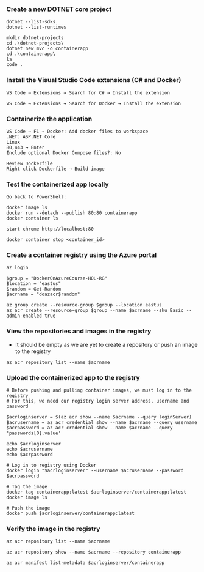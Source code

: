 

### Create a new DOTNET core project 
```
dotnet --list-sdks
dotnet --list-runtimes

mkdir dotnet-projects
cd .\dotnet-projects\
dotnet new mvc -o containerapp
cd .\containerapp\
ls
code .
```

### Install the Visual Studio Code extensions (C# and Docker)
```
VS Code → Extensions → Search for C# → Install the extension

VS Code → Extensions → Search for Docker → Install the extension
```

### Containerize the application
```
VS Code → F1 → Docker: Add docker files to workspace
.NET: ASP.NET Core
Linux
80,443 → Enter
Include optional Docker Compose files?: No

Review Dockerfile
Right click Dockerfile → Build image
```

### Test the containerized app locally
```
Go back to PowerShell:

docker image ls
docker run --detach --publish 80:80 containerapp
docker container ls

start chrome http://localhost:80

docker container stop <container_id>
```

### Create a container registry using the Azure portal
```
az login

$group = "DockerOnAzureCourse-HOL-RG"
$location = "eastus"
$random = Get-Random
$acrname = "doazacr$random"

az group create --resource-group $group --location eastus
az acr create --resource-group $group --name $acrname --sku Basic --admin-enabled true
```

### View the repositories and images in the registry
* It should be empty as we are yet to create a repository or push an image to the registry
```
az acr repository list --name $acrname
```

### Upload the containerized app to the registry
```
# Before pushing and pulling container images, we must log in to the registry
# For this, we need our registry login server address, username and password

$acrloginserver = $(az acr show --name $acrname --query loginServer)
$acrusername = az acr credential show --name $acrname --query username
$acrpassword = az acr credential show --name $acrname --query 'passwords[0].value'

echo $acrloginserver
echo $acrusername
echo $acrpassword

# Log in to registry using Docker
docker login "$acrloginserver" --username $acrusername --password $acrpassword

# Tag the image
docker tag containerapp:latest $acrloginserver/containerapp:latest
docker image ls

# Push the image
docker push $acrloginserver/containerapp:latest
```

### Verify the image in the registry
```
az acr repository list --name $acrname

az acr repository show --name $acrname --repository containerapp

az acr manifest list-metadata $acrloginserver/containerapp
```
